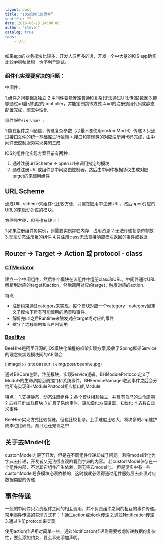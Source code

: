 ```yaml
---
layout: post
title: "IOS组件化的思考”
subtitle: ""
date: 2016-06-23 14:00:00
author: "steven"
catalog: true
tags:
    - IOS
---
```



如果app的业务模块比较多，开发人员再多的话，开发一个中大量的IOS app确实比较麻烦和繁琐，也不利于测试。

### 组件化实现要解决的问题：

中间件：

1.组件之间要相互独立
2.中间件要能传递普通和复杂(无法通过URL传递)数据
3.能够通过url启动相应的controller，并能定制跳转方式
4.url的注册须用代码或静态配置完成，须去中性化

组件服务(service）:

1.能在组件之间通信，传递复杂参数（尽量不要使用customModel）传递
3.只通过接口文件的统一基础库进行依赖
4.接口和实现类的对应注册用代码完成，由中间件去控制服务实现类的生成

IOS的组件化实现方案目前有两种：

1. 通过注册url Scheme -> open url来调用指定的模块
2. 通过注册URL或组件到中间路由控制器，然后由中间件根据协议生成对应target的来调用组件


## URL Scheme

通过URL scheme来组件化比较方便，只需在应用中注册URL，然后open对应的URL的来启动对应的模块。

方便是方便，但是也有缺点：

1.如果注册组件的实例，则需要实例常驻内存，占用资源
2.无法传递复杂的参数
3.无法动态注册新的组件
4.只注册class无法直接响应模块返回的事件或数据


## Router -> Target -> Action 或 protocol - class

### [CTMediator](https://github.com/casatwy/CTMediator)

建立一个中间组件，然后各个模块在该组件中组册class和URL，中间件通过URL解析到对应的target和action，然后调用对应的target，触发对应的action。

特点
* 注册约束通过category来实现，每个模块对应一个category，category里定义了模块下所有可能调用的场景和事件。
* 解析完url之后Runtime来触发对应target或对应的事件
* 拆分了远程调用和应用内调用

### [BeeHive](https://github.com/alibaba/BeeHive)


BeeHive是阿里开源的IOS模块化编程的框架实现方案,吸收了Spring框架Service的理念来实现模块间的API耦合

![image]({{ site.baseurl }}/img/post/beehive.jpg)

通过BHCore创建，注册模块，实现Service逻辑。BHModuleProtocol定义了Module的生命周期回调接口和系统事件，BHServiceManager收到事件之后会分给所有实现BHModuleProtocol相应接口的Module

特点：
1.支持静态，动态注册组件
2.各个模块相互独立，并具有自己的生命周期
2.支持异步加载模块
3.扩展了系统事件，更加细化方便设置，初始化
4.支持自定义事件

BeeHive实现方式比较优雅，但也比较复杂。上手难度比较大，模块多的app维护成本也比较高。而且还在完善之中






## 关于去Model化

customModel方便了开发，但是在不同组件传递却成了问题。若将model转化为字典去传递，开发者又无法很直观的看到字典的内容。
若customModel仅存在一个组件内部，不对其它组件产生依赖，则无需去model化。
但是现实中有一些customModel是多模块必须依赖的，这时候就必须得通过组件服务层去处理对应数据类型的传递


## 事件传递

一般的中间件只负责组件之间的相互调用，并不负责组件之间的相互的事件传递。
常用事件传递的实现方式有：
1.通过action或block传递
2.通过Notification传递
3.通过注册protocol来实现

使用action传递相对简单一些，通过Notification传递则需要考虑传递数据的复杂性，要么添加约束，要么事先添加声明。
